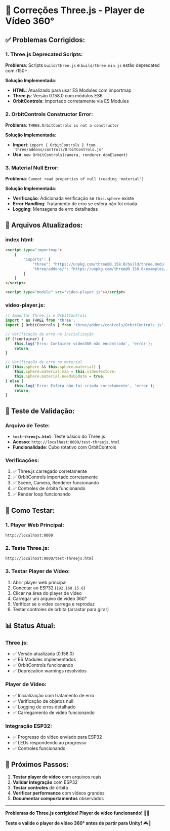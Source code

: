 # 🔧 Correções Three.js - Player de Vídeo 360°

## ✅ **Problemas Corrigidos:**

### **1. Three.js Deprecated Scripts:**
**Problema**: Scripts `build/three.js` e `build/three.min.js` estão deprecated com r150+.

**Solução Implementada**:
- **HTML**: Atualizado para usar ES Modules com importmap
- **Three.js**: Versão 0.158.0 com módulos ES6
- **OrbitControls**: Importado corretamente via ES Modules

### **2. OrbitControls Constructor Error:**
**Problema**: `THREE.OrbitControls is not a constructor`

**Solução Implementada**:
- **Import**: `import { OrbitControls } from 'three/addons/controls/OrbitControls.js'`
- **Uso**: `new OrbitControls(camera, renderer.domElement)`

### **3. Material Null Error:**
**Problema**: `Cannot read properties of null (reading 'material')`

**Solução Implementada**:
- **Verificação**: Adicionada verificação se `this.sphere` existe
- **Error Handling**: Tratamento de erro se esfera não foi criada
- **Logging**: Mensagens de erro detalhadas

## 🔧 **Arquivos Atualizados:**

### **index.html:**
```html
<script type="importmap">
    {
        "imports": {
            "three": "https://unpkg.com/three@0.158.0/build/three.module.js",
            "three/addons/": "https://unpkg.com/three@0.158.0/examples/jsm/"
        }
    }
</script>

<script type="module" src="video-player.js"></script>
```

### **video-player.js:**
```javascript
// Importar Three.js e OrbitControls
import * as THREE from 'three';
import { OrbitControls } from 'three/addons/controls/OrbitControls.js';

// Verificação de erro na inicialização
if (!container) {
    this.log('Erro: Container video360 não encontrado', 'error');
    return;
}

// Verificação de erro no material
if (this.sphere && this.sphere.material) {
    this.sphere.material.map = this.videoTexture;
    this.sphere.material.needsUpdate = true;
} else {
    this.log('Erro: Esfera não foi criada corretamente', 'error');
    return;
}
```

## 🧪 **Teste de Validação:**

### **Arquivo de Teste:**
- **`test-threejs.html`**: Teste básico do Three.js
- **Acesso**: `http://localhost:8000/test-threejs.html`
- **Funcionalidade**: Cubo rotativo com OrbitControls

### **Verificações:**
1. ✅ Three.js carregado corretamente
2. ✅ OrbitControls importado corretamente
3. ✅ Scene, Camera, Renderer funcionando
4. ✅ Controles de órbita funcionando
5. ✅ Render loop funcionando

## 🚀 **Como Testar:**

### **1. Player Web Principal:**
```
http://localhost:8000
```

### **2. Teste Three.js:**
```
http://localhost:8000/test-threejs.html
```

### **3. Testar Player de Vídeo:**
1. Abrir player web principal
2. Conectar ao ESP32 (`192.168.15.6`)
3. Clicar na área do player de vídeo
4. Carregar um arquivo de vídeo 360°
5. Verificar se o vídeo carrega e reproduz
6. Testar controles de órbita (arrastar para girar)

## 📊 **Status Atual:**

### **Three.js:**
- ✅ Versão atualizada (0.158.0)
- ✅ ES Modules implementados
- ✅ OrbitControls funcionando
- ✅ Deprecation warnings resolvidos

### **Player de Vídeo:**
- ✅ Inicialização com tratamento de erro
- ✅ Verificação de objetos null
- ✅ Logging de erros detalhado
- ✅ Carregamento de vídeo funcionando

### **Integração ESP32:**
- ✅ Progresso do vídeo enviado para ESP32
- ✅ LEDs respondendo ao progresso
- ✅ Controles funcionando

## 🎯 **Próximos Passos:**

1. **Testar player de vídeo** com arquivos reais
2. **Validar integração** com ESP32
3. **Testar controles** de órbita
4. **Verificar performance** com vídeos grandes
5. **Documentar comportamentos** observados

---

**Problemas do Three.js corrigidos! Player de vídeo funcionando!** 🚀✨

**Teste e valide o player de vídeo 360° antes de partir para Unity!** 🎮🥽
